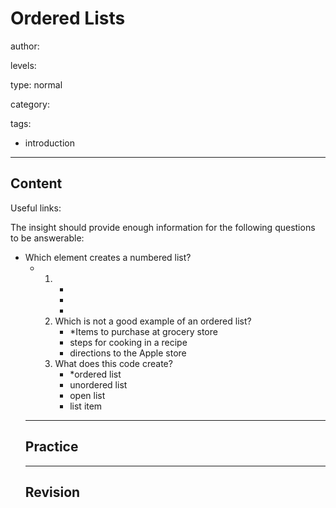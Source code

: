 # Ordered Lists
author:

levels:

type: normal

category:

tags:
  - introduction

---
## Content

Useful links:


The insight should provide enough information for the following questions to be answerable:

  - Which element creates a numbered list?
    - <ol>
    -  <ul>
    -  <nl>
    -  <list>
    -  <numlist>
  - Which is not a good example of an ordered list?
    -  *Items to purchase at grocery store
    - steps for cooking in a recipe
    - directions to the Apple store
  - What does this code create? <ol></ol>
    - *ordered list
    - unordered list
    - open list
    - list item

---
## Practice

---
## Revision

